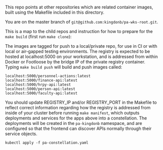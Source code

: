 This repo points at other repositories which are related container images, built using the Makefile included in this directory.

You are on the master branch of `git@github.com:kingdonb/pa-wks-root.git`.

This is a map to the child repos and instruction for how to prepare for the `make build` (first run `make clone`):

The images are tagged for push to a local/private repo, for use in CI or with local or air-gapped testing environments.  The registry is expected to be hosted at localhost:5000 on your workstation, and is addressed from within Docker or Footloose by the bridge IP of the private registry container. Typing `make build push` will build and push images called:

```
localhost:5000/personnel-actions:latest
localhost:5000/finance-api:latest
localhost:5000/hrpy-api:latest
localhost:5000/person-api:latest
localhost:5000/faculty-api:latest
```

You should update REGISTRY_IP and/or REGISTRY_PORT in the Makefile to reflect correct information regarding how the registry is addressed from inside of your cluster before running `make manifest`, which outputs deployments and services for the apps above into a constellation. The deployments will be created in the `pa-kingdonb` namespace, and are configured so that the frontend can discover APIs normally through their service objects.

```
kubectl apply -f pa-constellation.yaml
```
